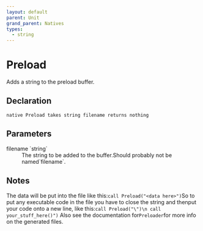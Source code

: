 ```yaml
---
layout: default
parent: Unit
grand_parent: Natives
types:
  - string
---
```


# Preload
Adds a string to the preload buffer.

## Declaration

```
native Preload takes string filename returns nothing
```

## Parameters
<dl>
  <dt>filename `string`</dt>
  <dd>The string to be added to the buffer.Should probably not be named`filename`.</dd>
</dl>

## Notes 
The data will be put into the file like this:````call Preload("<data here>")````So to put any executable code in the file you have to close the string and thenput your code onto a new line, like this:````call Preload("\")\n call your_stuff_here()")````
Also see the documentation for`Preloader`for more info on the generated files.